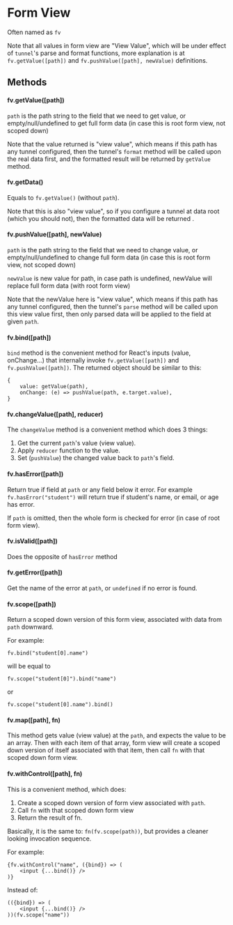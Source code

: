 # Form View

Often named as `fv`

Note that all values in form view are "View Value", which will be under effect of `tunnel`'s parse and format functions, more explanation is at `fv.getValue([path])` and `fv.pushValue([path], newValue)` definitions.

## Methods

#### fv.getValue([path])

`path` is the path string to the field that we need to get value, or empty/null/undefined to get full form data (in case this is root form view, not scoped down)

Note that the value returned is "view value", which means if this path has any tunnel configured, then the tunnel's `format` method will be called upon the real data first, and the formatted result will be returned by `getValue` method.

#### fv.getData()

Equals to `fv.getValue()` (without `path`).

Note that this is also "view value", so if you configure a tunnel at data root (which you should not), then the formatted data will be returned .

#### fv.pushValue([path], newValue)
 
`path` is the path string to the field that we need to change value, or empty/null/undefined to change full form data (in case this is root form view, not scoped down)
 
`newValue` is new value for path, in case path is undefined, newValue will replace full form data (with root form view)

Note that the newValue here is "view value", which means if this path has any tunnel configured, then the tunnel's `parse` method will be called upon this view value first, then only parsed data will be applied to the field at given `path`.

#### fv.bind([path])

`bind` method is the convenient method for React's inputs (value, onChange...) that internally invoke `fv.getValue([path])` and `fv.pushValue([path])`. The returned object should be similar to this:

```
{
    value: getValue(path),
    onChange: (e) => pushValue(path, e.target.value),
}
```

#### fv.changeValue([path], reducer)

The `changeValue` method is a convenient method which does 3 things:
 1. Get the current `path`'s value (view value). 
 2. Apply `reducer` function to the value.
 3. Set (`pushValue`) the changed value back to `path`'s field.
  
#### fv.hasError([path])

Return true if field at `path` or any field below it error. For example `fv.hasError("student")` will return true if student's name, or email, or age has error.

If `path` is omitted, then the whole form is checked for error (in case of root form view).

#### fv.isValid([path])

Does the opposite of `hasError` method

#### fv.getError([path])

Get the name of the error at `path`, or `undefined` if no error is found.

#### fv.scope([path])

Return a scoped down version of this form view, associated with data from `path` downward.

For example:

```
fv.bind("student[0].name")
```

will be equal to

```
fv.scope("student[0]").bind("name")
```

or

```
fv.scope("student[0].name").bind()
```

#### fv.map([path], fn)

This method gets value (view value) at the `path`, and expects the value to be an array. Then with each item of that array, form view will create a scoped down version of itself associated with that item, then call `fn` with that scoped down form view.


#### fv.withControl([path], fn)

This is a convenient method, which does:

 1. Create a scoped down version of form view associated with `path`.
 2. Call `fn` with that scoped down form view
 3. Return the result of fn.
 
Basically, it is the same to: `fn(fv.scope(path))`, but provides a cleaner looking invocation sequence.

For example:

```
{fv.withControl("name", ({bind}) => (
    <input {...bind()} />
)}
```

Instead of:
```
(({bind}) => (
    <input {...bind()} />
))(fv.scope("name"))
```

